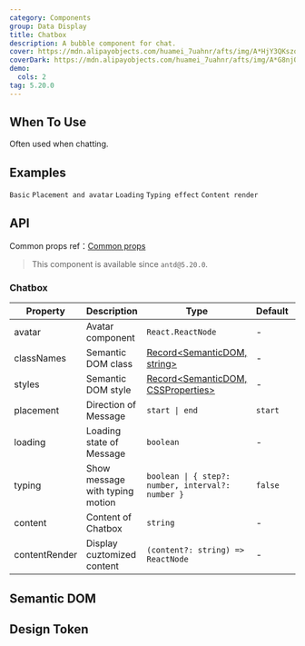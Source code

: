 ```yaml
---
category: Components
group: Data Display
title: Chatbox
description: A bubble component for chat.
cover: https://mdn.alipayobjects.com/huamei_7uahnr/afts/img/A*HjY3QKszqFEAAAAAAAAAAAAADrJ8AQ/original
coverDark: https://mdn.alipayobjects.com/huamei_7uahnr/afts/img/A*G8njQogkGwAAAAAAAAAAAAAADrJ8AQ/original
demo:
  cols: 2
tag: 5.20.0
---
```


## When To Use

Often used when chatting.

## Examples

<!-- prettier-ignore -->
<code src="./demo/basic.tsx">Basic</code>
<code src="./demo/avatar-and-placement.tsx">Placement and avatar</code>
<code src="./demo/loading.tsx">Loading</code>
<code src="./demo/typing.tsx">Typing effect</code>
<code src="./demo/contentRender.tsx">Content render</code>

## API

Common props ref：[Common props](/docs/react/common-props)

> This component is available since `antd@5.20.0`.

### Chatbox

| Property | Description | Type | Default | Version |
| --- | --- | --- | --- | --- |
| avatar | Avatar component | `React.ReactNode` | - |  |
| classNames | Semantic DOM class | [Record<SemanticDOM, string>](#semantic-dom) | - |  |
| styles | Semantic DOM style | [Record<SemanticDOM, CSSProperties>](#semantic-dom) | - |  |
| placement | Direction of Message | `start \| end` | `start` |  |
| loading | Loading state of Message | `boolean` | - |  |
| typing | Show message with typing motion | `boolean \| { step?: number, interval?: number }` | `false` |  |
| content | Content of Chatbox | `string` | - |  |
| contentRender | Display cuztomized content | `(content?: string) => ReactNode` | - |  |

## Semantic DOM

<code src="./demo/_semantic.tsx" simplify="true"></code>

## Design Token

<ComponentTokenTable component="Chatbox"></ComponentTokenTable>
